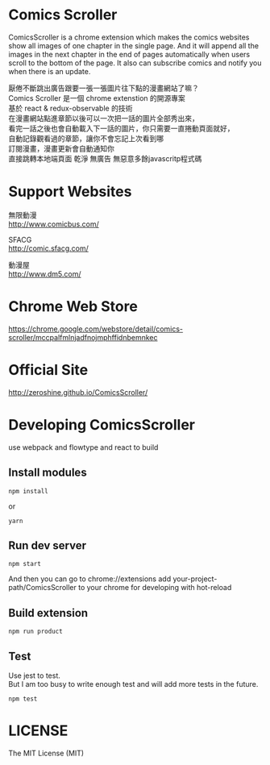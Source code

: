 # Comics Scroller
ComicsScroller is a chrome extension which makes the comics websites show all images of one chapter in the single page. And it will append all the images in the next chapter in the end of pages automatically when users scroll to the bottom of the page. It also can subscribe comics and notify you when there is an update.  

厭倦不斷跳出廣告跟要一張一張圖片往下點的漫畫網站了嘛？  
Comics Scroller 是一個 chrome extenstion 的開源專案  
基於 react & redux-observable 的技術  
在漫畫網站點進章節以後可以一次把一話的圖片全部秀出來，  
看完一話之後也會自動載入下一話的圖片，你只需要一直捲動頁面就好，  
自動記錄觀看過的章節，讓你不會忘記上次看到哪  
訂閱漫畫，漫畫更新會自動通知你  
直接跳轉本地端頁面 乾淨 無廣告 無惡意多餘javascritp程式碼  

# Support Websites
無限動漫  
http://www.comicbus.com/  

SFACG  
http://comic.sfacg.com/  

動漫屋  
http://www.dm5.com/      

# Chrome Web Store
https://chrome.google.com/webstore/detail/comics-scroller/mccpalfmlnjadfnojmphffidnbemnkec

# Official Site
http://zeroshine.github.io/ComicsScroller/

# Developing ComicsScroller
use webpack and flowtype and react to build  
## Install modules  
```
npm install
```
or
```
yarn
```
## Run dev server
```
npm start
```
And then you can go to chrome://extensions add your-project-path/ComicsScroller to your chrome for developing with hot-reload  

## Build extension  
```
npm run product
```

## Test
Use jest to test.  
But I am too busy to write enough test and will add more tests in the future.

```
npm test
```

# LICENSE
The MIT License (MIT)
